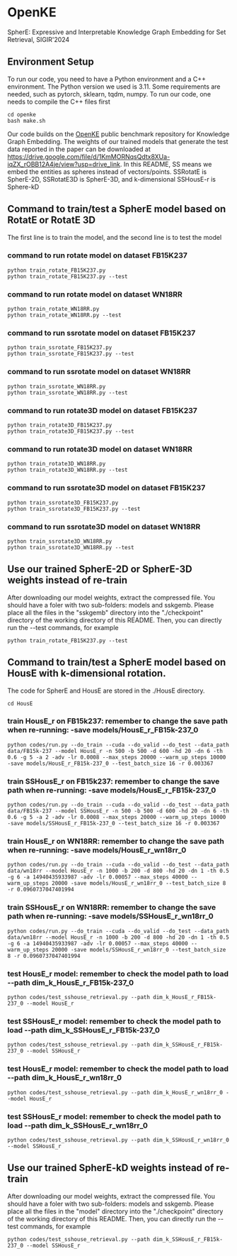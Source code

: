 # OpenKE
SpherE: Expressive and Interpretable Knowledge Graph Embedding for Set Retrieval, SIGIR'2024
## Environment Setup
To run our code, you need to have a Python environment and a C++ environment. The Python version we used is 3.11. Some requirements are needed, such as pytorch, sklearn, tqdm, numpy. To run our code, one needs to compile the C++ files first
```
cd openke
bash make.sh
```
Our code builds on the [OpenKE](https://github.com/thunlp/OpenKE) public benchmark repository for Knowledge Graph Embedding. The weights of our trained models that generate the test data reported in the paper can be downloaded at https://drive.google.com/file/d/1KmMORNqsQdtx8XUa-iqZX_rOBB12A4je/view?usp=drive_link. In this README, SS means we embed the entities as spheres instead of vectors/points. SSRotatE is SpherE-2D, SSRotatE3D is SpherE-3D, and k-dimensional SSHousE-r is Sphere-kD

## Command to train/test a SpherE model based on RotatE or RotatE 3D
The first line is to train the model, and the second line is to test the model
### command to run rotate model on dataset FB15K237
```
python train_rotate_FB15K237.py
python train_rotate_FB15K237.py --test
```
### command to run rotate model on dataset WN18RR
```
python train_rotate_WN18RR.py
python train_rotate_WN18RR.py --test
```
### command to run ssrotate model on dataset FB15K237
```
python train_ssrotate_FB15K237.py
python train_ssrotate_FB15K237.py --test
```
### command to run ssrotate model on dataset WN18RR
```
python train_ssrotate_WN18RR.py
python train_ssrotate_WN18RR.py --test
```
### command to run rotate3D model on dataset FB15K237
```
python train_rotate3D_FB15K237.py
python train_rotate3D_FB15K237.py --test
```
### command to run rotate3D model on dataset WN18RR
```
python train_rotate3D_WN18RR.py
python train_rotate3D_WN18RR.py --test
```
### command to run ssrotate3D model on dataset FB15K237
```
python train_ssrotate3D_FB15K237.py
python train_ssrotate3D_FB15K237.py --test
```
### command to run ssrotate3D model on dataset WN18RR
```
python train_ssrotate3D_WN18RR.py
python train_ssrotate3D_WN18RR.py --test
```


## Use our trained SpherE-2D or SpherE-3D weights instead of re-train
After downloading our model weights, extract the compressed file. You should have a foler with two sub-folders: models and sskgemb. Please place all the files in the "sskgemb" directory into the "./checkpoint" directory of the working directory of this README. Then, you can directly run the --test commands, for example 
```
python train_rotate_FB15K237.py --test
```


## Command to train/test a SpherE model based on HousE with k-dimensional rotation.
The code for SpherE and HousE are stored in the ./HousE directory.
```
cd HousE
```

### train HousE_r on FB15k237: remember to change the save path when re-running: -save models/HousE_r_FB15k-237_0
```
python codes/run.py --do_train --cuda --do_valid --do_test --data_path data/FB15k-237 --model HousE_r -n 500 -b 500 -d 600 -hd 20 -dn 6 -th 0.6 -g 5 -a 2 -adv -lr 0.0008 --max_steps 20000 --warm_up_steps 10000 -save models/HousE_r_FB15k-237_0 --test_batch_size 16 -r 0.003367
```

### train SSHousE_r on FB15k237: remember to change the save path when re-running: -save models/HousE_r_FB15k-237_0
```
python codes/run.py --do_train --cuda --do_valid --do_test --data_path data/FB15k-237 --model SSHousE_r -n 500 -b 500 -d 600 -hd 20 -dn 6 -th 0.6 -g 5 -a 2 -adv -lr 0.0008 --max_steps 20000 --warm_up_steps 10000 -save models/SSHousE_r_FB15k-237_0 --test_batch_size 16 -r 0.003367
```

### train HousE_r on WN18RR: remember to change the save path when re-running: -save models/HousE_r_wn18rr_0
```
python codes/run.py --do_train --cuda --do_valid --do_test --data_path data/wn18rr --model HousE_r -n 1000 -b 200 -d 800 -hd 20 -dn 1 -th 0.5 -g 6 -a 14940435933987 -adv -lr 0.00057 --max_steps 40000 --warm_up_steps 20000 -save models/HousE_r_wn18rr_0 --test_batch_size 8 -r 0.0960737047401994
```

### train SSHousE_r on WN18RR: remember to change the save path when re-running: -save models/SSHousE_r_wn18rr_0
```
python codes/run.py --do_train --cuda --do_valid --do_test --data_path data/wn18rr --model HousE_r -n 1000 -b 200 -d 800 -hd 20 -dn 1 -th 0.5 -g 6 -a 14940435933987 -adv -lr 0.00057 --max_steps 40000 --warm_up_steps 20000 -save models/SSHousE_r_wn18rr_0 --test_batch_size 8 -r 0.0960737047401994
```


### test HousE_r model: remember to check the model path to load --path dim_k_HousE_r_FB15k-237_0
```
python codes/test_sshouse_retrieval.py --path dim_k_HousE_r_FB15k-237_0 --model HousE_r
```

### test SSHousE_r model: remember to check the model path to load --path dim_k_SSHousE_r_FB15k-237_0
```
python codes/test_sshouse_retrieval.py --path dim_k_SSHousE_r_FB15k-237_0 --model SSHousE_r
```


### test HousE_r model: remember to check the model path to load --path dim_k_HousE_r_wn18rr_0
```
python codes/test_sshouse_retrieval.py --path dim_k_HousE_r_wn18rr_0 --model HousE_r
```

### test SSHousE_r model: remember to check the model path to load --path dim_k_SSHousE_r_wn18rr_0
```
python codes/test_sshouse_retrieval.py --path dim_k_SSHousE_r_wn18rr_0 --model SSHousE_r
```


## Use our trained SpherE-kD weights instead of re-train
After downloading our model weights, extract the compressed file. You should have a foler with two sub-folders: models and sskgemb. Please place all the files in the "model" directory into the "./checkpoint" directory of the working directory of this README. Then, you can directly run the --test commands, for example 
```
python codes/test_sshouse_retrieval.py --path dim_k_SSHousE_r_FB15k-237_0 --model SSHousE_r
```
